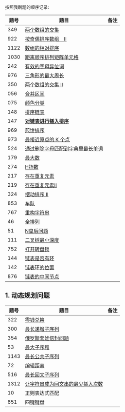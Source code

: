 按照我刷题的顺序记录:

|题号|题目|备注|
|---|---|---|
|349|[两个数组的交集](./349.go)||
|922|[按奇偶排序数组　II](./922.go)||
|1122|[数组的相对排序](./1122.go)||
|1030|[距离顺序排列矩阵单元格](./1030.go)||
|242|[有效的字母异位词](./242.go)||
|976|[三角形的最大周长](./976.go)||
|350|[两个数组的交集 II](./350.go)||
|056|[合并区间](./56.go)||
|075|[颜色分类](./75.go)||
|148|[排序链表](./148.go)||
|147|[**对链表进行插入排序**](./147.go)||
|969|[煎饼排序](./969.go)||
|973|[最接近原点的 K 个点](./973.go)||
|524|[通过删除字母匹配到字典里最长单词](./524.go)||
|179|[最大数](./179.go)||
|274|[H指数](./274.go)||
|217|[存在重复元素](./217.go)||
|219|[存在重复元素Ⅱ](./219.go)||
|324|[摆动排序 II](./324.go)||
|853|[车队](./853.go)||
|767|[重构字符串](./767.go)||
|46|[全排列](./46.go)||
|51|[N皇后问题](./51.go)||
|111|[二叉树最小深度](./111.go)||
|752|[打开转盘锁](./752.go)||
|144|[链表是否有环](./144.go)||
|142|[链表环的位置](./142.go)||
|876|[链表的中间节点](./876.go)||
## 1. 动态规划问题
|题号|题目|备注|
|---|---|---|
|322|[零钱兑换](./322.go)||
|300|[最长递增子序列](./300.go)||
|354|[俄罗斯套娃信封问题](./354.go)||
|53|[最大子序和](./53.go)||
|1143|[最长公共子序列](./1143.go)||
|72|[编辑距离](./72.go)||
|516|[最长回文子序列](./516.go)||
|1312|[让字符串成为回文串的最少插入次数](./1312.go)||
|10|正则表达式匹配||
|651|四键键盘||